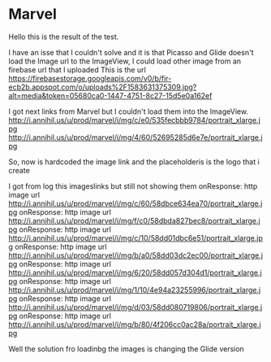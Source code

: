 # Marvel
Hello  this is the result of the test.

I have an isse that I couldn't solve and it is that Picasso and Glide doesn't load the Image url to the ImageView, I could load other image from an firebase url that I uploaded 
This is the url https://firebasestorage.googleapis.com/v0/b/fir-ecb2b.appspot.com/o/uploads%2F1583631375309.jpg?alt=media&token=05680ca0-1447-4751-8c27-15d5e0a162ef

I got next links from Marvel but I couldn't load them into the ImageView.
http://i.annihil.us/u/prod/marvel/i/mg/c/e0/535fecbbb9784/portrait_xlarge.jpg
http://i.annihil.us/u/prod/marvel/i/mg/4/60/52695285d6e7e/portrait_xlarge.jpg

So, now is hardcoded the image link  and the placeholderis is the logo that i create

I got from log this imageslinks but still not showing them 
onResponse: http image url         http://i.annihil.us/u/prod/marvel/i/mg/c/60/58dbce634ea70/portrait_xlarge.jpg
onResponse: http image url         http://i.annihil.us/u/prod/marvel/i/mg/f/c0/58dbda827bec8/portrait_xlarge.jpg
onResponse: http image url         http://i.annihil.us/u/prod/marvel/i/mg/c/10/58dd01dbc6e51/portrait_xlarge.jpg
onResponse: http image url         http://i.annihil.us/u/prod/marvel/i/mg/b/a0/58dd03dc2ec00/portrait_xlarge.jpg
onResponse: http image url         http://i.annihil.us/u/prod/marvel/i/mg/6/20/58dd057d304d1/portrait_xlarge.jpg
onResponse: http image url         http://i.annihil.us/u/prod/marvel/i/mg/1/10/4e94a23255996/portrait_xlarge.jpg
onResponse: http image url         http://i.annihil.us/u/prod/marvel/i/mg/d/03/58dd080719806/portrait_xlarge.jpg
onResponse: http image url         http://i.annihil.us/u/prod/marvel/i/mg/b/80/4f206cc0ac28a/portrait_xlarge.jpg

Well the solution fro loadinbg the images is changing the Glide version
